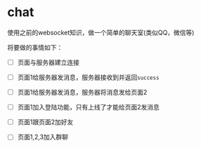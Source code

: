 # chat
使用之前的websocket知识，做一个简单的聊天室(类似QQ，微信等)

将要做的事情如下：

 - [ ] 页面与服务器建立连接

 - [ ] 页面1给服务器发消息，服务器接收到并返回`success`

 - [ ] 页面1给服务器发消息，服务器将消息发给页面2

 - [ ] 页面1加入登陆功能，只有上线了才能给页面2发消息

 - [ ] 页面1跟页面2加好友

 - [ ] 页面1,2,3加入群聊